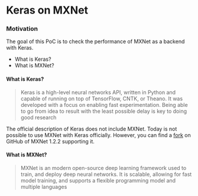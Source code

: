 # Keras on MXNet

### Motivation

The goal of this PoC is to check the performance of MXNet as a backend with Keras.

* What is Keras?
* What is MXNet?

#### What is Keras?

>Keras is a high-level neural networks API, written in Python and capable of
running on top of TensorFlow, CNTK, or Theano. It was developed with a focus on
enabling fast experimentation. Being able to go from idea to result with the 
least possible delay is key to doing good research

The official description of Keras does not include MXNet. Today is not possible 
to use MXNet with Keras officially. However, you can find a [fork](https://github.com/dmlc/keras)
on GitHub of MXNet 1.2.2 supporting it.

#### What is MXNet?

>MXNet is an modern open-source deep learning framework used to train,
and deploy deep neural networks. It is scalable, allowing for fast model training,
and supports a flexible programming model and multiple languages